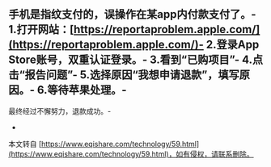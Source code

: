 手机是指纹支付的，误操作在某app内付款支付了。-
1.打开网站：[https://reportaproblem.apple.com/](https://reportaproblem.apple.com/)-
2.登录App Store账号，双重认证登录。-
3.看到“已购项目”-
4.点击“报告问题”-
5.选择原因“我想申请退款”，填写原因。-
6.等待苹果处理。-
-
最终经过不懈努力，退款成功。-

-

本文转自 [https://www.eqishare.com/technology/59.html](https://www.eqishare.com/technology/59.html)，如有侵权，请联系删除。